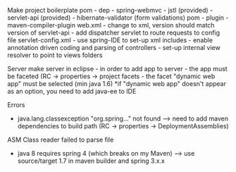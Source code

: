 Make project boilerplate
	pom - dep
	 - spring-webmvc
	 - jstl (provided)
	 - servlet-api (provided)
	 - hibernate-validator (form validations)
	pom - plugin
	 - maven-compiler-plugin
	web.xml
	 - change to xml, version should match version of servlet-api
	 - add dispatcher servlet to route requests to config file
	servlet-config.xml
	 - use spring-IDE to set-up xml includes
	 - enable annotation driven coding and parsing of controllers
	 - set-up internal view resolver to point to views folders
	 
Server
	make server in eclipse - in order to add app to server
	 - the app must be faceted (RC -> properties -> project facets
	 - the facet "dynamic web app" must be selected (min java 1.6)
	 	*if "dynamic web app" doesn't appear as an option, you need to add java-ee to IDE

Errors
 - java.lang.classexception "org.spring..." not found
 --> need to add maven dependencies to build path (RC -> properties -> DeploymentAssemblies)
 
 ASM Class reader failed to parse file
  - java 8 requires spring 4 (which breaks on my Maven)
  --> use source/target 1.7 in maven builder and spring 3.x.x